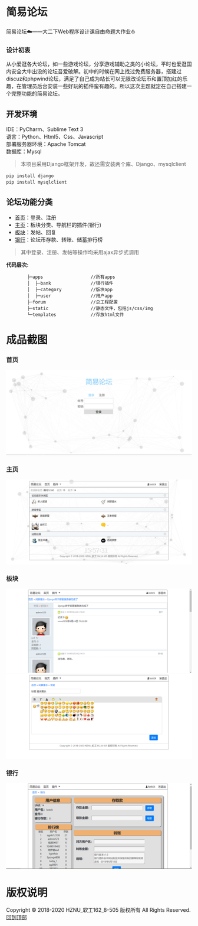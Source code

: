 # 简易论坛
简易论坛:cloud:——大二下Web程序设计课自由命题大作业:boat:
### 设计初衷
从小爱逛各大论坛，如一些游戏论坛，分享游戏辅助之类的小论坛，平时也爱逛国内安全大牛出没的论坛吾爱破解。初中的时候在网上找过免费服务器，搭建过discuz和phpwind论坛，满足了自己成为站长可以无限改论坛币和置顶加红的乐趣，在管理员后台安装一些好玩的插件蛮有趣的。所以这次主题就定在自己搭建一个完整功能的简易论坛。

## 开发环境
IDE：PyCharm、Sublime Text 3  
语言：Python、Html5、Css、Javascript  
部署服务器环境：Apache Tomcat  
数据库：Mysql  
> 本项目采用Django框架开发，故还需安装两个库、Django、mysqlclient
``` bash
pip install django
pip install mysqlclient
```

## 论坛功能分类
  - [首页](#首页)：登录、注册  
  - [主页](#主页)：板块分类、导航栏的插件(银行)
  - [板块](#板块)：发帖、回复
  - [银行](#银行)：论坛币存款、转账、储蓄排行榜  
  
  > 其中登录、注册、发帖等操作均采用ajax异步式调用
  
**代码层次:**
```
        ├─apps                  //所有apps
        │  ├─bank               //银行插件   
        │  ├─category           //版块app  
        │  ├─user               //用户app  
        ├─forum                 //总工程配置   
        ├─static                //静态文件，包括js/css/img  
        └─templates             //存放html文件
```

# 成品截图
### 首页
![login](static/img/login-reg.png)
### 主页
![index](static/img/index.png)
### 板块
![article](static/img/article.png)
![post_article](static/img/post_article.png)
### 银行
![bank](static/img/bank.png)

# 版权说明
  Copyright :copyright: 2018-2020 HZNU_软工162_8-505 版权所有 All Rights Reserved.  
[回到顶部](#简易论坛)
